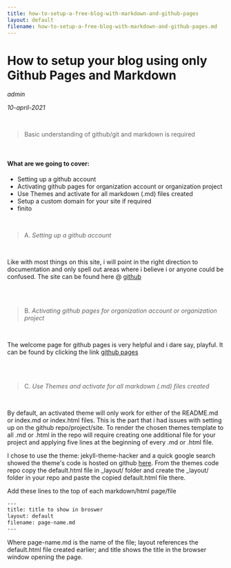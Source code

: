 ```yaml
---
title: how-to-setup-a-free-blog-with-markdown-and-github-pages
layout: default
filename: how-to-setup-a-free-blog-with-markdown-and-github-pages.md
--- 
```

# How to setup your blog using only Github Pages and Markdown
*admin*

*10-april-2021*

<br />

> Basic understanding of github/git and markdown is required

<br />

#### What are we going to cover:
- Setting up a github account
- Activating github pages for organization account or organization project
- Use Themes and activate for all markdown (.md) files created
- Setup a custom domain for your site if required
- finito

<br />

> A. 
> *Setting up a github account*
<br />

Like with most things on this site, i will point in the right direction to documentation and only spell out areas where i believe i or anyone could be confused.
The site can be found here @ [github][github]

<br />
<br />

> B. 
> *Activating github pages for organization account or organization project*
<br />

The welcome page for github pages is very helpful and i dare say, playful. It can be found by clicking the link [github pages][githubpages]

<br />
<br />

> C. 
> *Use Themes and activate for all markdown (.md) files created*
<br />

By default, an activated theme will only work for either of the README.md or index.md or index.html files.
This is the part that i had issues with setting up on the github repo/project/site.
To render the chosen themes template to all .md or .html in the repo will require creating one additional file for your project and applying five lines at the beginning of every .md or .html file.
<br />

I chose to use the theme: jekyll-theme-hacker and a quick google search showed the theme's code is hosted on github [here][hacker-theme].
From the themes code repo copy the default.html file in _layout/ folder and create the _layout/ folder in your repo and paste the copied default.html file there.
<br />

Add these lines to the top of each markdown/html page/file

```sh
---
title: title to show in broswer
layout: default
filename: page-name.md
---
```

Where page-name.md is the name of the file; layout references the default.html file created earlier; and title shows the title in the browser window opening the page.




[githubpages]: <https://pages.github.com/>
[github]: <https://github.com/>
[hacker-theme]: <https://github.com/pages-themes/hacker>
